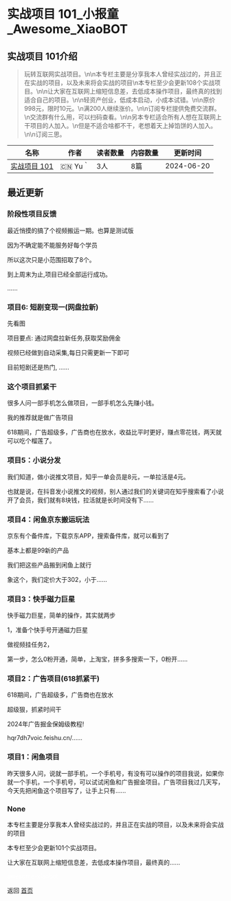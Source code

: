 # 实战项目 101_小报童_Awesome_XiaoBOT

## 实战项目 101介绍
> 玩转互联网实战项目。\n\n本专栏主要是分享我本人曾经实战过的，并且正在实战的项目，以及未来将会实战的项目\n本专栏至少会更新108个实战项目。\n\n让大家在互联网上缩短信息差，去低成本操作项目，最终真的找到适合自己的项目。\n\n轻资产创业，低成本启动，小成本试错。\n\n原价998元，限时10元。\n满200人继续涨价。\n\n订阅专栏提供免费交流群。\n交流群有什么用，可以扫码查看。\n\n另本专栏适合所有人想在互联网上干项目的人加入。\n但是不适合啥都不干，老想着天上掉馅饼的人加入。\n\n订阅三思。  
  


|名称|作者|读者数量|内容数量|更新时间|
|---|---|---|---|---|
|[实战项目 101](https://xiaobot.net/p/sihai101?refer=9c3f1c95-a052-465a-9902-f6d75080262a)|🇨🇳 Yu｀|3人|8篇|2024-06-20|

## 最近更新
### 阶段性项目反馈

最近悄摸的搞了个视频搬运一期。也算是测试版

因为不确定能不能服务好每个学员

所以这次只是小范围招取了8个。

到上周末为止,项目已经全部运行成功。

......

### 项目6: 短剧变现一(网盘拉新)

先看图

项目要点: 通过网盘拉新任务,获取奖励佣金

视频已经做到自动采集,每日只需更新一下即可

目前短剧还是热门, ......

### 这个项目抓紧干

很多人问一部手机怎么做项目，一部手机怎么先赚小钱。

我的推荐就是做广告项目

618期间，广告超级多，广告商也在放水，收益比平时更好，赚点零花钱，两天就可以吃个榴莲了。

### 项目5：小说分发

我们知道，做小说推文项目，知乎一单会员是8元，一单拉活是4元。

也就是说，在抖音发小说推文的视频，别人通过我们的关键词在知乎搜索看了小说开了会员，我们就有8块钱，拉活就是长时间没有下......

### 项目4：闲鱼京东搬运玩法

京东有个备件库，下载京东APP，搜索备件库，就可以看到了

基本上都是99新的产品

我们把这些产品搬到闲鱼上就行

象这个，我们定价大于302，小于......

### 项目3：快手磁力巨星

快手磁力巨星，简单的操作，其实就两步

1，准备个快手号开通磁力巨星

做视频挂任务2，

第一步，怎么0粉开通，简单，上淘宝，拼多多搜索一下，0粉开......

### 项目2：广告项目(618抓紧干)

618期间，广告超级多，广告商也在放水

超级狠，抓紧时间干

2024年广告掘金保姆级教程!

hqr7dh7voic.feishu.cn/......

### 项目1：闲鱼项目

昨天很多人问，说就一部手机，一个手机号，有没有可以操作的项目我说，如果你就一个手机，一个手机号，可以试试闲鱼和广告掘金项目。广告项目我过几天写，今天先把闲鱼这个项目写了，让手上只有......

### None

本专栏主要是分享我本人曾经实战过的，并且正在实战的项目，以及未来将会实战的项目

本专栏至少会更新101个实战项目。

让大家在互联网上缩短信息差，去低成本操作项目，最终真的......


<a href="https://github.com/Reno9527/awesome-xiaobot" style="color: white; text-decoration: none;">awesome-xiaobot</a>

返回 [首页](../README.md)

